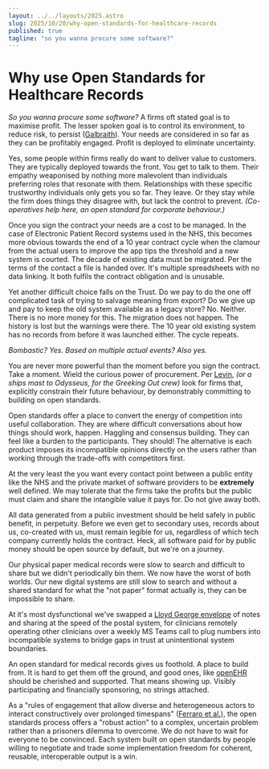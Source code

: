 ```yaml
---
layout: ../../layouts/2025.astro
slug: 2025/10/20/why-open-standards-for-healthcare-records
published: true
tagline: "so you wanna procure some software?"
---
```


# Why use Open Standards for Healthcare Records

*So you wanna procure some software?* A firms oft stated goal is to maximise profit. The lesser spoken goal is to control its environment, to reduce risk, to persist ([Galbraith](https://en.wikipedia.org/wiki/The_New_Industrial_State)). Your needs are considered in so far as they can be profitably engaged. Profit is deployed to eliminate uncertainty.

Yes, some people within firms really do want to deliver value to customers. They are typically deployed towards the front. You get to talk to them. Their empathy weaponised by nothing more malevolent than individuals preferring roles that resonate with them. Relationships with these specific trustworthy individuals only gets you so far. They leave. Or they stay while the firm does things they disagree with, but lack the control to prevent. *(Co-operatives help here, an open standard for corporate behaviour.)*

Once you sign the contract your needs are a cost to be managed. In the case of Electronic Patient Record systems used in the NHS, this becomes more obvious towards the end of a 10 year contract cycle when the clamour from the actual users to improve the app tips the threshold and a new system is courted. The decade of existing data must be migrated. Per the terms of the contact a file is handed over. It's multiple spreadsheets with no data linking. It both fulfils the contract obligation and is unusable.

Yet another difficult choice falls on the Trust. Do we pay to do the one off complicated task of trying to salvage meaning from export? Do we give up and pay to keep the old system available as a legacy store? No. Neither. There is no more money for this. The migration does not happen. The history is lost but the warnings were there. The 10 year old existing system has no records from before it was launched either. The cycle repeats.

_Bombastic? Yes. Based on multiple actual events? Also yes._

You are never more powerful than the moment before you sign the contract. Take a moment. Wield the curious power of procurement. Per [Levin](https://doi.org/10.1007/s11077-012-9151-0), *(or a ships mast to Odysseus, for the Greeking Out crew)* look for firms that, explicitly constrain their future behaviour, by demonstrably committing to building on open standards.

Open standards offer a place to convert the energy of competition into useful collaboration. They are where difficult conversations about how things should work, happen. Haggling and consensus building. They can feel like a burden to the participants. They should! The alternative is each product imposes its incompatible opinions directly on the users rather than working through the trade-offs with competitors first.

At the very least the you want every contact point between a public entity like the NHS and the private market of software providers to be **extremely** well defined. We may tolerate that the firms take the profits but the public must claim and share the intangible value it pays for. Do not give away both.

All data generated from a public investment should be held safely in public benefit, in perpetuity. Before we even get to secondary uses, records about us, co-created with us, must remain legible for us, regardless of which tech company currently holds the contract. Heck, all software paid for by public money should be open source by default, but we're on a journey.

Our physical paper medical records were slow to search and difficult to share but we didn't periodically bin them. We now have the worst of both worlds. Our new digital systems are still slow to search and without a shared standard for what the "not paper" format actually is, they can be impossible to share.

At it's most dysfunctional we've swapped a [Lloyd George envelope](https://en.wikipedia.org/wiki/Lloyd_George_envelope) of notes and sharing at the speed of the postal system, for clinicians remotely operating other clinicians over a weekly MS Teams call to plug numbers into incompatible systems to bridge gaps in trust at unintentional system boundaries.

An open standard for medical records gives us foothold. A place to build from. It is hard to get them off the ground, and good ones, like [openEHR](https://openehr.org/) should be cherished and supported. That means showing up. Visibly participating and financially sponsoring, no strings attached.

As a "rules of engagement that allow diverse and heterogeneous actors to interact constructively over prolonged timespans" ([Ferraro et al.](https://doi.org/10.1177/0170840614563742)), the open standards process offers a "robust action" to a complex, uncertain problem rather than a prisoners dilemma to overcome. We do not have to wait for everyone to be convinced. Each system built on open standards by people willing to negotiate and trade some implementation freedom for coherent, reusable, interoperable output is a win.
